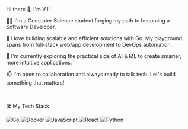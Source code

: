 Hi there 👋, I'm VJ!
<br/>

👨‍💻 I'm a Computer Science student forging my path to becoming a Software Developer.

🚀 I love building scalable and efficient solutions with Go. My playground spans from full-stack web/app development to DevOps automation.

🧠 I'm currently exploring the practical side of AI & ML to create smarter, more intuitive applications.

📫 I'm open to collaboration and always ready to talk tech. Let's build something that matters!

<br/>

🛠️ My Tech Stack
<div>
<img src="https://www.google.com/search?q=https://img.shields.io/badge/Go-00ADD8%3Fstyle%3Dfor-the-badge%26logo%3Dgo%26logoColor%3Dwhite" alt="Go" />
<img src="https://www.google.com/search?q=https://img.shields.io/badge/Docker-2496ED%3Fstyle%3Dfor-the-badge%26logo%3Ddocker%26logoColor%3Dwhite" alt="Docker" />
<img src="https://www.google.com/search?q=https://img.shields.io/badge/JavaScript-F7DF1E%3Fstyle%3Dfor-the-badge%26logo%3Djavascript%26logoColor%3Dblack" alt="JavaScript" />
<img src="https://www.google.com/search?q=https://img.shields.io/badge/React-20232A%3Fstyle%3Dfor-the-badge%26logo%3Dreact%26logoColor%3D61DAFB" alt="React" />
<img src="https://www.google.com/search?q=https://img.shields.io/badge/Python-3776AB%3Fstyle%3Dfor-the-badge%26logo%3Dpython%26logoColor%3Dwhite" alt="Python" />
</div>
